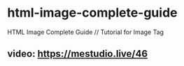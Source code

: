 # html-image-complete-guide

HTML Image Complete Guide // Tutorial for Image Tag

## video: https://mestudio.live/46
